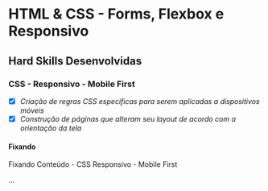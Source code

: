 # HTML & CSS - Forms, Flexbox e Responsivo

## Hard Skills Desenvolvidas

### CSS - Responsivo - Mobile First

- [X] _Criação de regras CSS  específicas para serem aplicadas a dispositivos móveis_
- [X] _Construção de páginas que alteram seu layout de acordo com a orientação da tela_

#### Fixando
Fixando Conteúdo - CSS Responsivo - Mobile First

...
